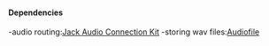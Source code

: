 #### Dependencies
-audio routing:[Jack Audio Connection Kit](https://jackaudio.org/)
-storing wav files:[Audiofile](https://github.com/adamstark/AudioFile)
